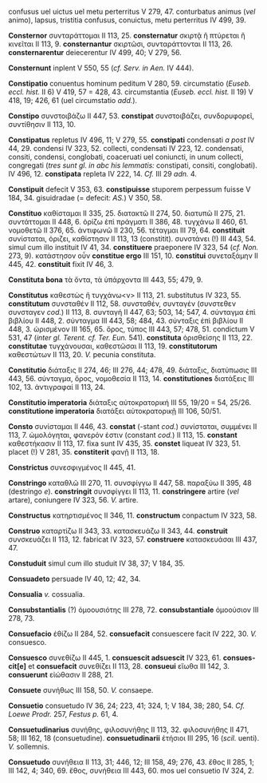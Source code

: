 confusus uel uictus uel metu perterritus V 279, 47. conturbatus animus
(*vel* animo), lapsus, tristitia confusus, conuictus, metu perterritus
IV 499, 39.

**Consternor** συνταράττομαι II 113, 25. **consternatur** σκιρτᾷ ἢ
πτύρεται ἢ κινεῖται II 113, 9. **consternantur** σκιρτῶσι,
συνταράττονται II 113, 26. **consternarentur** deiecerentur IV 499, 40;
V 279, 56.

**Consternunt** inplent V 550, 55 (*cf. Serv. in Aen.* IV 444).

**Constipatio** conuentus hominum peditum V 280, 59. circumstatio
(*Euseb. eccl. hist.* II 6) V 419, 57 = 428, 43. circumstantia (*Euseb.
eccl. hist.* II 19) V 418, 19; 426, 61 (uel circumstatio *add.*).

**Constipo** συνστοιβάζω II 447, 53. **constipat** συνστοιβάζει,
συνδορυφορεῖ, συντίθησιν II 113, 10.

**Constipatus** repletus IV 496, 11; V 279, 55. **constipati**
condensati *a post* IV 44, 29. condensi IV 323, 52. collecti, condensati
IV 223, 12. condensati, consiti, condensi, conglobati, coaceruati uel
coniuncti, in unum collecti, congregati (*tres sunt gl. in abc his
lem­matis:* constipati, consiti, conglobati). IV 496, 12. **constipata**
repleta IV 222, 14. *Cf.* III 29 *adn.* 4.

**Constipuit** defecit V 353, 63. **constipuisse** stuporem perpessum
fuisse V 184, 34. gisuidradae (= defecit: *AS.*) V 350, 58.

**Constituo** καθίσταμαι II 335, 25. διατακτῶ II 274, 50. διατυπῶ II
275, 21. συντάττομαι II 448, 6. ὁρίζω ἐπὶ πράγματι II 386, 48. τυγχάνω II
460, 61. νομοθετῶ II 376, 65. ἀντιφωνῶ II 230, 56. τέταγμαι III 79, 64.
**constituit** συνίσταται, ὁριζει, καθίστησιν II 113, 13 (constitit).
συνστάνει (!) III 443, 54. simul cum illo instituit IV 41, 34.
**constituere** praeponere IV 323, 54 (*cf. Non.* 273, 9). κατάστησον
οὖν **constitue ergo** III 151, 10. **constitui** συνεταξάμην II 445,
42. **constituit** fixit IV 46, 3.

**Constituta bona** τὰ ὄντα, τὰ ὑπάρχοντα III 443, 55; 479, 9.

**Constitutus** καθεστὼς ἤ τυγχάνω\<ν\> II 113, 21. substitutus IV 323,
55. **constitutum** συνσταθέν II 112, 58. συνσταθέν, συνταγέν (συνστεθεν
συνσταγεν *cod.*) II 113, 8. συνταγή II 447, 63; 503, 14; 547, 4.
σύνταγμα ἐπὶ βιβλίου II 448, 2. σύνταγμα III 443, 58; 484, 43. σύνταξις
ἐπὶ βιβλίου II 448, 3. ὡρισμένον III 165, 65. ὅρος, τύπος III 443, 57;
478, 51. condictum V 531, 47 (*inter gl. Terent. cf. Ter. Eun.* 541).
**constituta** ὁρισθείσης II 113, 22. **constitutae** τυγχάνουσαι,
καθεστῶσαι II 113, 19. **constitutorum** καθεστώτων II 113, 20. *V.*
pecunia constituta.

**Constitutio** διάταξις II 274, 46; III 276, 44; 478, 49. διάταξις,
διατύπωσις III 443, 56. σύνταγμα, ὅρος, νομοθεσία II 113, 14.
**constitutiones** διατάξεις III 102, 13. ἀντιγραφαί II 113, 24.

**Constitutio imperatoria** διάταξις αὐτοκρατορική III 55, 19/20 = 54,
25/26. **constitutione imperatoria** διατάξει αὐτοκρατορικῇ III 106,
50/51.

**Consto** συνίσταμαι II 446, 43. **constat** (-stant *cod.*)
συνίσταται, συμμένει II 113, 7. ὡμολόγηται, φανερόν ἐστιν (con­stant
*cod.*) II 113, 15. **constant** καθεστήκασιν II 113, 17. fixa sunt IV
435, 35. **constet** liqueat IV 323, 51. placet (!) V 281, 35.
**constiterit** φανῇ II 113, 18.

**Constrictus** συνεσφιγμένος II 445, 41.

**Constringo** καταθλῶ III 270, 11. συνσφίγγω II 447, 58. παραξύω II
395, 48 (destringo *e*). **constringit** συνσφίγγει II 113, 11.
**constringere** artire (*vel* artare), coniungere IV 323, 56. *V.*
artire.

**Constructus** κατηρτισμένος II 346, 11. **constructum** conpactum IV
323, 58.

**Construo** καταρτίζω II 343, 33. κατασκευάζω II 343, 44. **construit**
συνσκευάζει II 113, 12. fabricat IV 323, 57. **construere** κατασκευάσαι
III 437, 47.

**Constuduit** simul cum illo studuit IV 38, 37; V 184, 35.

**Consuadeto** persuade IV 40, 12; 42, 34.

**Consualia** *v.* cossualia.

**Consubstantialis** (?) ὁμοουσιότης III 278, 72. **consubstantiale**
ὁμοούσιον III 278, 73.

**Consuefacio** ἐθίζω II 284, 52. **consuefacit** consuescere facit IV
222, 30. *V.* consuesco.

**Consuesco** συνεθίζω II 445, 1. **con­suescit adsuescit** IV 323, 61.
**consues­cit[e]** et **consuefacit** συνεθίζει II 113, 28.
**consueui** εἴωθα III 142, 3. **consuerunt** εἰώθασιν II 288, 21.

**Consuete** συνήθως III 158, 50. *V.* consaepe.

**Consuetio** consuetudo IV 36, 24; 223, 41; 324, 1; V 184, 38; 280, 54.
*Cf. Loewe Prodr.* 257, *Festus p.* 61, 4.

**Consuetudinarius** συνήθης, φιλοσυνήθης II 113, 32. φιλοσυνήθης II
471, 58; III 162, 18 (consuetudine). **consuetudinarii** ἐτήσιοι III
295, 16 (*scil.* uenti). *V.* sollemnis.

**Consuetudo** συνήθεια II 113, 31; 446, 12; III 158, 49; 276, 43. ἔθος
II 285, 1; III 142, 4; 340, 69. ἔθος, συνήθεια III 443, 60. mos uel
consuetio IV 324, 2.
